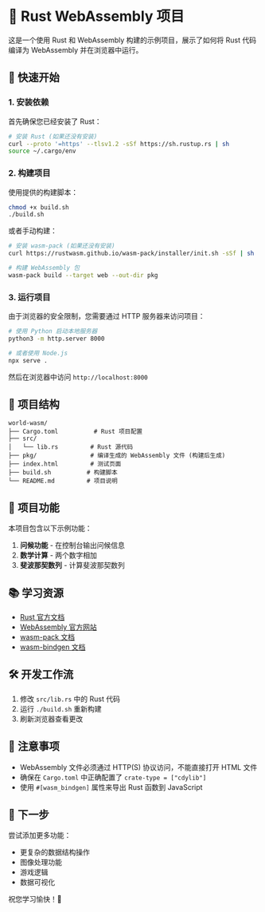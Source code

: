 # 🦀 Rust WebAssembly 项目

这是一个使用 Rust 和 WebAssembly 构建的示例项目，展示了如何将 Rust 代码编译为 WebAssembly 并在浏览器中运行。

## 🚀 快速开始

### 1. 安装依赖

首先确保您已经安装了 Rust：

```bash
# 安装 Rust (如果还没有安装)
curl --proto '=https' --tlsv1.2 -sSf https://sh.rustup.rs | sh
source ~/.cargo/env
```

### 2. 构建项目

使用提供的构建脚本：

```bash
chmod +x build.sh
./build.sh
```

或者手动构建：

```bash
# 安装 wasm-pack (如果还没有安装)
curl https://rustwasm.github.io/wasm-pack/installer/init.sh -sSf | sh

# 构建 WebAssembly 包
wasm-pack build --target web --out-dir pkg
```

### 3. 运行项目

由于浏览器的安全限制，您需要通过 HTTP 服务器来访问项目：

```bash
# 使用 Python 启动本地服务器
python3 -m http.server 8000

# 或者使用 Node.js
npx serve .
```

然后在浏览器中访问 `http://localhost:8000`

## 📁 项目结构

```
world-wasm/
├── Cargo.toml          # Rust 项目配置
├── src/
│   └── lib.rs         # Rust 源代码
├── pkg/               # 编译生成的 WebAssembly 文件 (构建后生成)
├── index.html         # 测试页面
├── build.sh          # 构建脚本
└── README.md         # 项目说明
```

## 🔧 项目功能

本项目包含以下示例功能：

1. **问候功能** - 在控制台输出问候信息
2. **数学计算** - 两个数字相加
3. **斐波那契数列** - 计算斐波那契数列

## 📚 学习资源

- [Rust 官方文档](https://doc.rust-lang.org/)
- [WebAssembly 官方网站](https://webassembly.org/)
- [wasm-pack 文档](https://rustwasm.github.io/wasm-pack/)
- [wasm-bindgen 文档](https://rustwasm.github.io/wasm-bindgen/)

## 🛠️ 开发工作流

1. 修改 `src/lib.rs` 中的 Rust 代码
2. 运行 `./build.sh` 重新构建
3. 刷新浏览器查看更改

## 📝 注意事项

- WebAssembly 文件必须通过 HTTP(S) 协议访问，不能直接打开 HTML 文件
- 确保在 `Cargo.toml` 中正确配置了 `crate-type = ["cdylib"]`
- 使用 `#[wasm_bindgen]` 属性来导出 Rust 函数到 JavaScript

## 🎯 下一步

尝试添加更多功能：

- 更复杂的数据结构操作
- 图像处理功能
- 游戏逻辑
- 数据可视化

祝您学习愉快！🎉
